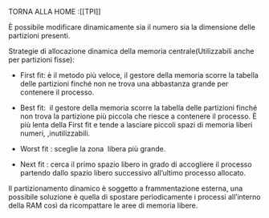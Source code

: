 TORNA ALLA HOME :[[TPI]]

È possibile modificare dinamicamente sia il numero sia la dimensione delle partizioni presenti.

Strategie di allocazione dinamica della memoria centrale(Utilizzabili anche per partizioni fisse):

- First fit: è il metodo più veloce, il gestore della memoria scorre la tabella delle partizioni finché non ne trova una abbastanza grande per contenere il processo.
    
- Best fit:  il gestore della memoria scorre la tabella delle partizioni finché non trova la partizione più piccola che riesce a contenere il processo. È più lenta della First fit e tende a lasciare piccoli spazi di memoria liberi numeri, ,inutilizzabili.
    
- Worst fit : sceglie la zona  libera più grande.
    
- Next fit : cerca il primo spazio libero in grado di accogliere il processo partendo dallo spazio libero successivo all’ultimo processo allocato.
    

Il partizionamento dinamico è soggetto a frammentazione esterna, una possibile soluzione è quella di spostare periodicamente i processi all’interno della RAM così da ricompattare le aree di memoria libere.